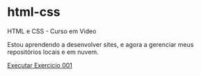 # html-css

HTML e CSS - Curso em Video

Estou aprendendo a desenvolver sites, e agora a gerenciar meus repositórios locais e em nuvem.

<a href="https://matheusdevb.github.io/html-css/modulo01/exercicios/ex001">Executar Exercicio 001</a>
